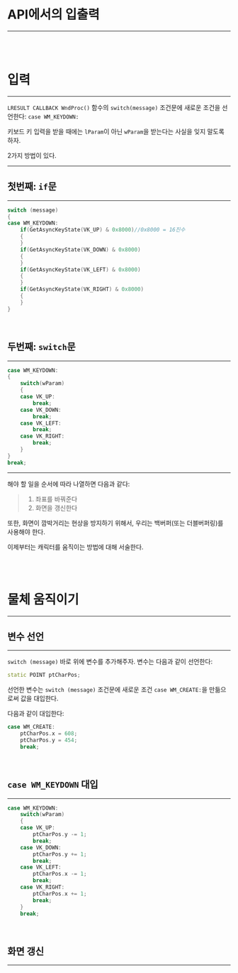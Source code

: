 # API에서의 입출력

---

<br>
<br>

# 입력

---

`LRESULT CALLBACK WndProc()` 함수의 `switch(message)` 조건문에 새로운 조건을 선언한다: `case WM_KEYDOWN:`

키보드 키 입력을 받을 때에는 `lParam`이 아닌 `wParam`을 받는다는 사실을 잊지 말도록 하자.

2가지 방법이 있다.

---

## 첫번째: `if`문

---

```C++
switch (message)
{
case WM_KEYDOWN:
    if(GetAsyncKeyState(VK_UP) & 0x8000)//0x8000 = 16진수
    {
    }
    if(GetAsyncKeyState(VK_DOWN) & 0x8000)
    {
    }
    if(GetAsyncKeyState(VK_LEFT) & 0x8000)
    {
    }
    if(GetAsyncKeyState(VK_RIGHT) & 0x8000)
    {
    }
}
```

<br>

## 두번째: `switch`문

---

```C++
case WM_KEYDOWN:
{
    switch(wParam)
    {
    case VK_UP:
        break;
    case VK_DOWN:
        break;
    case VK_LEFT:
        break;
    case VK_RIGHT:
        break;
    }
}
break;
```

---

해야 할 일을 순서에 따라 나열하면 다음과 같다:

> 1. 좌표를 바꿔준다
> 2. 화면을 갱신한다

또한, 화면이 깜박거리는 현상을 방지하기 위해서, 우리는 백버퍼(또는 더블버퍼링)를 사용해야 한다.

이제부터는 캐릭터를 움직이는 방법에 대해 서술한다.

<br>
<br>

# 물체 움직이기

---


## 변수 선언

---

`switch (message)` 바로 위에 변수를 추가해주자. 변수는 다음과 같이 선언한다:

```C++
static POINT ptCharPos;
```

선언한 변수는 `switch (message)` 조건문에 새로운 조건 `case WM_CREATE:`을 만듦으로써 값을 대입한다.

다음과 같이 대입한다:

```C++
case WM_CREATE:
    ptCharPos.x = 608;
    ptCharPos.y = 454;
    break;
```

<br>

## `case WM_KEYDOWN` 대입

---

```C++
case WM_KEYDOWN:
    switch(wParam)
    {
    case VK_UP:
        ptCharPos.y -= 1;
        break;
    case VK_DOWN:
        ptCharPos.y += 1;
        break;
    case VK_LEFT:
        ptCharPos.x -= 1;
        break;
    case VK_RIGHT:
        ptCharPos.x += 1;
        break;
    }
    break;
```

<br>

## 화면 갱신

---


